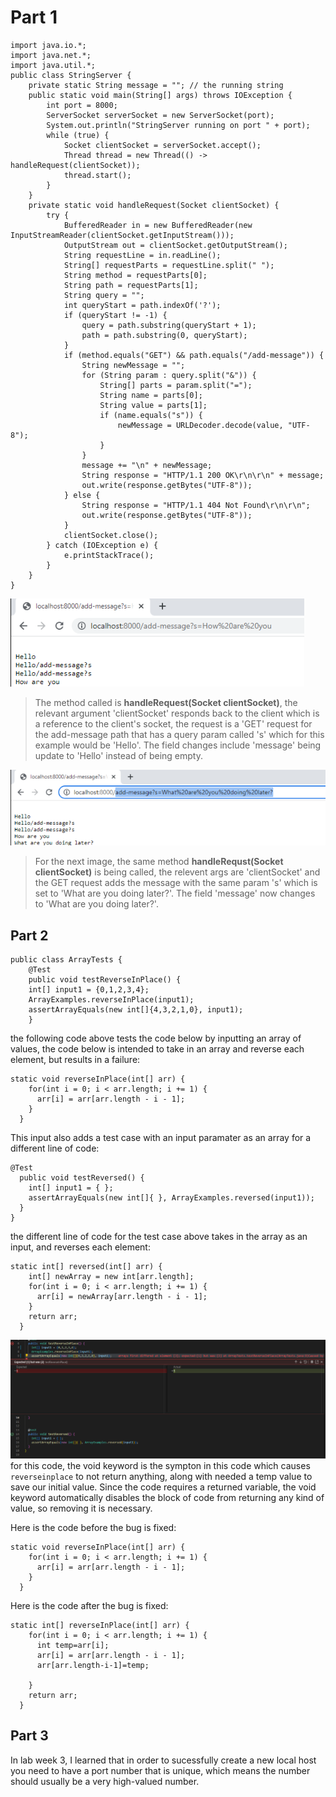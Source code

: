 # Part 1  

```
import java.io.*;
import java.net.*;
import java.util.*;
public class StringServer {
    private static String message = ""; // the running string
    public static void main(String[] args) throws IOException {
        int port = 8000;
        ServerSocket serverSocket = new ServerSocket(port);
        System.out.println("StringServer running on port " + port);
        while (true) {
            Socket clientSocket = serverSocket.accept();
            Thread thread = new Thread(() -> handleRequest(clientSocket));
            thread.start();
        }
    }
    private static void handleRequest(Socket clientSocket) {
        try {
            BufferedReader in = new BufferedReader(new InputStreamReader(clientSocket.getInputStream()));
            OutputStream out = clientSocket.getOutputStream();
            String requestLine = in.readLine();
            String[] requestParts = requestLine.split(" ");
            String method = requestParts[0];
            String path = requestParts[1];
            String query = "";
            int queryStart = path.indexOf('?');
            if (queryStart != -1) {
                query = path.substring(queryStart + 1);
                path = path.substring(0, queryStart);
            }
            if (method.equals("GET") && path.equals("/add-message")) {
                String newMessage = "";
                for (String param : query.split("&")) {
                    String[] parts = param.split("=");
                    String name = parts[0];
                    String value = parts[1];
                    if (name.equals("s")) {
                        newMessage = URLDecoder.decode(value, "UTF-8");
                    }
                }
                message += "\n" + newMessage;
                String response = "HTTP/1.1 200 OK\r\n\r\n" + message;
                out.write(response.getBytes("UTF-8"));
            } else {
                String response = "HTTP/1.1 404 Not Found\r\n\r\n";
                out.write(response.getBytes("UTF-8"));
            }
            clientSocket.close();
        } catch (IOException e) {
            e.printStackTrace();
        }
    }
}
```  


![Image](webs6.png)  
>The method called is **handleRequest(Socket clientSocket)**, the relevant argument 'clientSocket' responds back to the client which is a reference to the client's socket, the request is a 'GET' request for the add-message path that has a query param called 's' which for this example would be 'Hello'. The field changes include 'message' being update to 'Hello' instead of being empty.  
 
![Image](webs5.png) 
>For the next image, the same method **handleRequst(Socket clientSocket)** is being called, the relevent args are 'clientSocket' and the GET request adds the message with the same param 's' which is set to 'What are you doing later?'. The field 'message' now changes to 'What are you doing later?'.  

## Part 2  


```
public class ArrayTests {
	@Test 
	public void testReverseInPlace() {
    int[] input1 = {0,1,2,3,4};
    ArrayExamples.reverseInPlace(input1);
    assertArrayEquals(new int[]{4,3,2,1,0}, input1);
	}
```  

the following code above tests the code below by inputting an array of values, the code below is intended to take in an array and reverse each element, but results in a failure:  

```
static void reverseInPlace(int[] arr) {
    for(int i = 0; i < arr.length; i += 1) {
      arr[i] = arr[arr.length - i - 1];
    }
  }
```  
This input also adds a test case with an input paramater as an array for a different line of code:  

```
@Test
  public void testReversed() {
    int[] input1 = { };
    assertArrayEquals(new int[]{ }, ArrayExamples.reversed(input1));
  }
}
```  

the different line of code for the test case above takes in the array as an input, and reverses each element:  

```
static int[] reversed(int[] arr) {
    int[] newArray = new int[arr.length];
    for(int i = 0; i < arr.length; i += 1) {
      arr[i] = newArray[arr.length - i - 1];
    }
    return arr;
  }
```  

![Image](fail2.png) 
for this code, the void keyword is the sympton in this code which causes `reverseinplace`  to not return anything, along with needed a temp value to save our initial value. Since the code requires a returned variable, the void keyword automatically disables the block of code from returning any kind of value, so removing it is necessary.  

Here is the code before the bug is fixed:  

```
static void reverseInPlace(int[] arr) {
    for(int i = 0; i < arr.length; i += 1) {
      arr[i] = arr[arr.length - i - 1];
    }
  }
```  
Here is the code after the bug is fixed:  


```
static int[] reverseInPlace(int[] arr) {
    for(int i = 0; i < arr.length; i += 1) {
      int temp=arr[i];
      arr[i] = arr[arr.length - i - 1];
      arr[arr.length-i-1]=temp;

    }
    return arr;
  }
```  
## Part 3  

In lab week 3, I learned that in order to sucessfully create a new local host you need to have a port number that is unique, which means the number should usually be a very high-valued number. 



